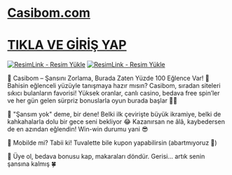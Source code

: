# <a href="https://edu.norwichuniversty.com/tr?faff=4109">Casibom.com</a>
# <a href="https://edu.norwichuniversty.com/tr?faff=4109">TIKLA VE GİRİŞ YAP</a>

<a href="https://shortlinkapp.com/casibom" title="ResimLink - Resim Yükle"><img src="https://r.resimlink.com/QIBtgMAZRuzY.jpg" title="ResimLink - Resim Yükle" alt="ResimLink - Resim Yükle"></a>
<a href="https://shortlinkapp.com/casibom" title="ResimLink - Resim Yükle"><img src="https://r.resimlink.com/QIBtgMAZRuzY.jpg" title="ResimLink - Resim Yükle" alt="ResimLink - Resim Yükle"></a>

🎰 Casibom – Şansını Zorlama, Burada Zaten Yüzde 100 Eğlence Var!
🎲 Bahisin eğlenceli yüzüyle tanışmaya hazır mısın?
Casibom, sıradan siteleri sıkıcı bulanların favorisi!
Yüksek oranlar, canlı casino, bedava free spin’ler ve her gün gelen sürpriz bonuslarla oyun burada başlar 🎰💥

💸 "Şansım yok" deme, bir dene!
Belki ilk çevirişte büyük ikramiye, belki de kahkahalarla dolu bir gece seni bekliyor 😂
Kazanırsan ne âlâ, kaybedersen de en azından eğlendin! Win-win durumu yani 😎

📱 Mobilde mi?
Tabii ki! Tuvalette bile kupon yapabilirsin (abartmıyoruz 🙈)

🎁 Üye ol, bedava bonusu kap, makaraları döndür.
Gerisi... artık senin şansına kalmış 🍀

